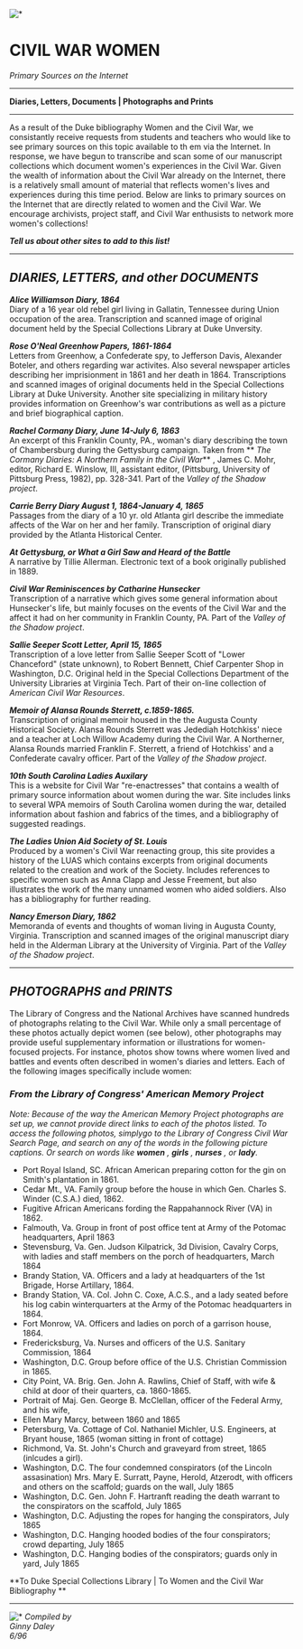 ![*](http://scriptorium.lib.duke.edu/graphics/quilt-square-a-75.gif)

# CIVIL WAR WOMEN  
_Primary Sources on the Internet_

* * *

  
**Diaries, Letters, Documents | Photographs and Prints**  

* * *

As a result of the Duke bibliography  Women and the Civil War, we consistantly
receive requests from students and teachers who would like to see primary
sources on this topic available to th em via the Internet. In response, we
have begun to transcribe and scan some of our manuscript collections which
document women's experiences in the Civil War. Given the wealth of information
about the Civil War already on the Internet, there is a relatively small
amount of material that reflects women's lives and experiences during this
time period. Below are links to primary sources on the Internet that are
directly related to women and the Civil War. We encourage archivists, project
staff, and Civil War enthusists to network more women's collections!

_**Tell us about other sites to add to this list!**_

  

* * *

## _**DIARIES, LETTERS, and other DOCUMENTS**_

**_Alice Williamson Diary, 1864_**  
Diary of a 16 year old rebel girl living in Gallatin, Tennessee during Union
occupation of the area. Transcription and scanned image of original document
held by the Special Collections Library at Duke Unversity.

**_Rose O'Neal Greenhow Papers, 1861-1864_**  
Letters from Greenhow, a Confederate spy, to Jefferson Davis, Alexander
Boteler, and others regarding war activites. Also several newspaper articles
describing her imprisionment in 1861 and her death in 1864. Transcriptions and
scanned images of original documents held in the Special Collections Library
at Duke University. Another site specializing in military history provides
information on Greenhow's war contributions as well as a picture and brief
biographical caption.

**_Rachel Cormany Diary, June 14-July 6, 1863_**  
An excerpt of this Franklin County, PA., woman's diary describing the town of
Chambersburg during the Gettysburg campaign. Taken from ** _The Cormany
Diaries: A Northern Family in the Civil War_** , James C. Mohr, editor,
Richard E. Winslow, III, assistant editor, (Pittsburg, University of Pittsburg
Press, 1982), pp. 328-341. Part of the _Valley of the Shadow project_.

**_Carrie Berry Diary August 1, 1864-January 4, 1865_**  
Passages from the diary of a 10 yr. old Atlanta girl describe the immediate
affects of the War on her and her family. Transcription of original diary
provided by the Atlanta Historical Center.

**_At Gettysburg, or What a Girl Saw and Heard of the Battle_**  
A narrative by Tillie Allerman. Electronic text of a book originally published
in 1889.

**_Civil War Reminiscences by Catharine Hunsecker_**  
Transcription of a narrative which gives some general information about
Hunsecker's life, but mainly focuses on the events of the Civil War and the
affect it had on her community in Franklin County, PA. Part of the _Valley of
the Shadow project_.

**_Sallie Seeper Scott Letter, April 15, 1865_**  
Transcription of a love letter from Sallie Seeper Scott of "Lower Chanceford"
(state unknown), to Robert Bennett, Chief Carpenter Shop in Washington, D.C.
Original held in the Special Collections Department of the University
Libraries at Virginia Tech. Part of their on-line collection of _American
Civil War Resources_.

**_Memoir of Alansa Rounds Sterrett, c.1859-1865._**  
Transcription of original memoir housed in the the Augusta County Historical
Society. Alansa Rounds Sterrett was Jedediah Hotchkiss' niece and a teacher at
Loch Willow Academy during the Civil War. A Northerner, Alansa Rounds married
Franklin F. Sterrett, a friend of Hotchkiss' and a Confederate cavalry
officer. Part of the _Valley of the Shadow project_.

**_10th South Carolina Ladies Auxilary_**  
This is a website for Civil War "re-enactresses" that contains a wealth of
primary source information about women during the war. Site includes links to
several WPA memoirs of South Carolina women during the war, detailed
information about fashion and fabrics of the times, and a bibliography of
suggested readings.

**_The Ladies Union Aid Society of St. Louis_**  
Produced by a women's Civil War reenacting group, this site provides a history
of the LUAS which contains excerpts from original documents related to the
creation and work of the Society. Includes references to specific women such
as Anna Clapp and Jesse Freement, but also illustrates the work of the many
unnamed women who aided soldiers. Also has a bibliography for further reading.

**_Nancy Emerson Diary, 1862_**  
Memoranda of events and thoughts of woman living in Augusta County, Virginia.
Transcription and scanned images of the original manuscript diary held in the
Alderman Library at the University of Virginia. Part of the _Valley of the
Shadow project_.

* * *

## _**PHOTOGRAPHS and PRINTS**_

The Library of Congress and the National Archives have scanned hundreds of
photographs relating to the Civil War. While only a small percentage of these
photos actually depict women (see below), other photographs may provide useful
supplementary information or illustrations for women-focused projects. For
instance, photos show towns where women lived and battles and events often
described in women's diaries and letters. Each of the following images
specifically include women:

### _**From the Library of Congress' American Memory Project**_

_Note: Because of the way the American Memory Project photographs are set up,
we cannot provide direct links to each of the photos listed. To access the
following photos, simplygo to the Library of Congress Civil War Search Page,
and search on any of the words in the following picture captions. Or search on
words like **women** , **girls** , **nurses** , or **lady**._

  * Port Royal Island, SC. African American preparing cotton for the gin on Smith's plantation in 1861. 
  * Cedar Mt., VA. Family group before the house in which Gen. Charles S. Winder (C.S.A.) died, 1862. 
  * Fugitive African Americans fording the Rappahannock River (VA) in 1862. 
  * Falmouth, Va. Group in front of post office tent at Army of the Potomac headquarters, April 1863 
  * Stevensburg, Va. Gen. Judson Kilpatrick, 3d Division, Cavalry Corps, with ladies and staff members on the porch of headquarters, March 1864 
  * Brandy Station, VA. Officers and a lady at headquarters of the 1st Brigade, Horse Artillary, 1864. 
  * Brandy Station, VA. Col. John C. Coxe, A.C.S., and a lady seated before his log cabin winterquarters at the Army of the Potomac headquarters in 1864. 
  * Fort Monrow, VA. Officers and ladies on porch of a garrison house, 1864. 
  * Fredericksburg, Va. Nurses and officers of the U.S. Sanitary Commission, 1864 
  * Washington, D.C. Group before office of the U.S. Christian Commission in 1865. 
  * City Point, VA. Brig. Gen. John A. Rawlins, Chief of Staff, with wife & child at door of their quarters, ca. 1860-1865. 
  * Portrait of Maj. Gen. George B. McClellan, officer of the Federal Army, and his wife, 
  * Ellen Mary Marcy, between 1860 and 1865 
  * Petersburg, Va. Cottage of Col. Nathaniel Michler, U.S. Engineers, at Bryant house, 1865 (woman sitting in front of cottage) 
  * Richmond, Va. St. John's Church and graveyard from street, 1865 (inlcudes a girl). 
  * Washington, D.C. The four condemned conspirators (of the Lincoln assasination) Mrs. Mary E. Surratt, Payne, Herold, Atzerodt, with officers and others on the scaffold; guards on the wall, July 1865 
  * Washington, D.C. Gen. John F. Hartranft reading the death warrant to the conspirators on the scaffold, July 1865 
  * Washington, D.C. Adjusting the ropes for hanging the conspirators, July 1865 
  * Washington, D.C. Hanging hooded bodies of the four conspirators; crowd departing, July 1865 
  * Washington, D.C. Hanging bodies of the conspirators; guards only in yard, July 1865 

**To Duke Special Collections Library | To Women and the Civil War
Bibliography **

* * *

![*](http://scriptorium.lib.duke.edu/graphics/quilt-square-a-75.gif) _Compiled
by  
Ginny Daley  
6/96_

